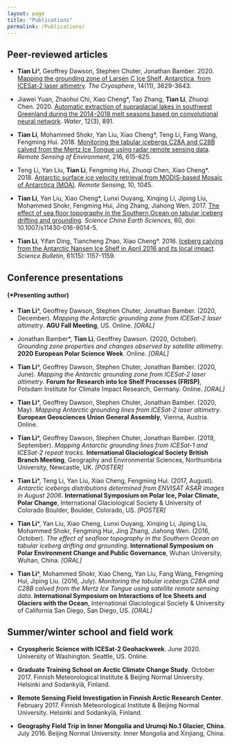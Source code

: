 ```yaml
---
layout: page
title: "Publications"
permalink: /Publications/
---
```

## Peer-reviewed articles

* **Tian Li**\*, Geoffrey Dawson, Stephen Chuter, Jonathan Bamber. 2020. [Mapping the grounding zone of Larsen C Ice Shelf, Antarctica, from ICESat-2 laser altimetry](https://tc.copernicus.org/articles/14/3629/2020/). _The Cryosphere_, 14(11), 3629-3643.

* Jiawei Yuan, Zhaohui Chi, Xiao Cheng\*, Tao Zhang, **Tian Li**, Zhuoqi Chen. 2020. [Automatic extraction of supraglacial lakes in southwest Greenland during the 2014–2018 melt seasons based on convolutional neural network](https://www.mdpi.com/2073-4441/12/3/891). _Water_, 12(3), 891.

* **Tian Li**, Mohammed Shokr, Yan Liu, Xiao Cheng\*, Teng Li, Fang Wang, Fengming Hui. 2018. [Monitoring the tabular icebergs C28A and C28B calved from the Mertz Ice Tongue using radar remote sensing data](https://www.sciencedirect.com/science/article/abs/pii/S0034425718303614). _Remote Sensing of Environment_, 216, 615-625.

* Teng Li, Yan Liu, **Tian Li**, Fengming Hui, Zhuoqi Chen, Xiao Cheng\*. 2018. [Antarctic surface ice velocity retrieval from MODIS-based Mosaic of Antarctica (MOA)](https://www.mdpi.com/2072-4292/10/7/1045). _Remote Sensing_, 10, 1045.

* **Tian Li**, Yan Liu, Xiao Cheng\*, Lunxi Ouyang, Xinqing Li, Jiping Liu, Mohammed Shokr, Fengming Hui, Jing Zhang, Jiahong Wen. 2017. [The effect of sea floor topography in the Southern Ocean on tabular iceberg drifting and grounding](https://link.springer.com/article/10.1007/s11430-016-9014-5). _Science China Earth Sciences_, 60, doi: 10.1007/s11430-016-9014-5.

* **Tian Li**, Yifan Ding, Tiancheng Zhao, Xiao Cheng\*. 2016. [Iceberg calving from the Antarctic Nansen Ice Shelf in April 2016 and its local impact](https://link.springer.com/article/10.1007/s11434-016-1124-9). _Science Bulletin_, 61(15): 1157-1159.


## Conference presentations
#### (*Presenting author)

* **Tian Li***, Geoffrey Dawson, Stephen Chuter, Jonathan Bamber. (2020, December). _Mapping the Antarctic grounding zone from ICESat-2 laser altimetry_. **AGU Fall Meeting**, US. Online. _[ORAL]_

* Jonathan Bamber\*, **Tian Li**, Geoffrey Dawson. (2020, October). _Grounding zone properties and changes observed by satellite altimetry_. **2020 European Polar Science Week**. Online. _[ORAL]_

* **Tian Li***, Geoffrey Dawson, Stephen Chuter, Jonathan Bamber. (2020, June). _Mapping the Antarctic grounding zone from ICESat-2 laser altimetry_. **Forum for Research into Ice Shelf Processes (FRISP)**, Potsdam Institute for Climate Impact Research, Germany. Online. _[ORAL]_

* **Tian Li***, Geoffrey Dawson, Stephen Chuter, Jonathan Bamber. (2020, May). _Mapping Antarctic grounding lines from ICESat-2 laser altimetry_. **European Geosciences Union General Assembly**, Vienna, Austria. Online.

* **Tian Li***, Geoffrey Dawson, Stephen Chuter, Jonathan Bamber. (2019, September). _Mapping Antarctic grounding lines from ICESat-1 and ICESat-2 repeat tracks_. **International Glaciological Society British Branch Meeting**, Geography and Environmental Sciences, Northumbria University, Newcastle, UK. _[POSTER]_

* **Tian Li***, Teng Li, Yan Liu, Xiao Cheng, Fengming Hui. (2017, August). _Antarctic icebergs distributions determined from ENVISAT ASAR images in August 2006_. **International Symposium on Polar Ice, Polar Climate, Polar Change**, International Glaciological Society & University of Colorado Boulder, Boulder, Colorado, US. _[POSTER]_

* **Tian Li***, Yan Liu, Xiao Cheng, Lunxi Ouyang, Xinqing Li, Jiping Liu, Mohammed Shokr, Fengming Hui, Jing Zhang, Jiahong Wen. (2016, October). _The effect of seafloor topography in the Southern Ocean on tabular iceberg drifting and grounding_. **International Symposium on Polar Environment Change and Public Governance**, Wuhan University, Wuhan, China. _[ORAL]_

* **Tian Li***, Mohammed Shokr, Xiao Cheng, Yan Liu, Fang Wang, Fengming Hui, Jiping Liu. (2016, July). _Monitoring the tabular icebergs C28A and C28B calved from the Mertz Ice Tongue using satellite remote sensing data_. **International Symposium on Interactions of Ice Sheets and Glaciers with the Ocean**, International Glaciological Society & University of California San Diego, San Diego, US. _[ORAL]_

## Summer/winter school and field work
* **Cryospheric Science with ICESat-2 Geohackweek**. June 2020. University of Washington. Seattle, US. Online.

* **Graduate Training School on Arctic Climate Change Study**. October 2017. Finnish Meteorological Institute & Beijing Normal University. Helsinki and Sodankylä, Finland.

* **Remote Sensing Field Investigation in Finnish Arctic Research Center**. February 2017. Finnish Meteorological Institute & Beijing Normal University. Helsinki and Sodankylä, Finland.

* **Geography Field Trip in Inner Mongolia and Urumqi No.1 Glacier, China**. July 2016. Beijing Normal University. Inner Mongolia and Xinjiang, China.
